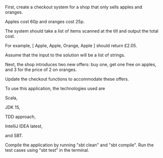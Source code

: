 First, create a checkout system for a shop that only sells apples and oranges. 

Apples cost 60p and oranges cost 25p. 

The system should take a list of items scanned at the till and output the total cost. 

For example, [ Apple, Apple, Orange, Apple ] should return £2.05. 

Assume that the input to the solution will be a list of strings.

Next, the shop introduces two new offers: buy one, get one free on apples, and 3 for the price of 2 on oranges. 

Update the checkout functions to accommodate these offers.

To use this application, the technologies used are 

Scala, 

JDK 15,

TDD approach, 

IntelliJ IDEA latest, 

and SBT. 

Compile the application by running "sbt clean" and "sbt compile". Run the test cases using "sbt test" in the terminal.
